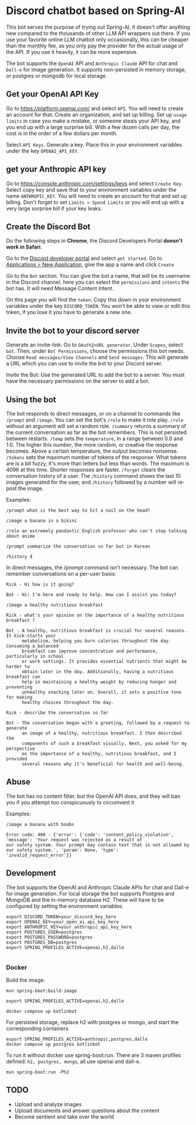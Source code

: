 # Discord chatbot based on Spring-AI

This bot serves the purpose of trying out Spring-AI, it doesn't offer anything new compared to the thousands of other 
LLM API wrappers out there. If you use your favorite online LLM chatbot only occasionally, this can be cheaper than the 
monthly fee, as you only pay the provider for the actual usage of the API. If you use it heavily, it can be more 
expensive. 

The bot supports the `OpenAI` API and `Anthropic Claude` API for chat and `Dall-e` for image generation. It supports non-persisted 
in memory storage, or postgres or mongodb for local storage. 

## Get your OpenAI API Key

Go to https://platform.openai.com/ and select `API`. You will need to create an account for that. Create an 
organization, and set up billing. Set up `usage limits` in case you make a mistake, or someone steals your API key, and 
you end up with a large surprise bill. With a few dozen calls per day, the cost is in the order of a few dollars 
per month. 

Select `API Keys`. Generate a key. Place this in your environment variables under the key `OPENAI_API_KEY`. 

## get your Anthropic API key

Go to https://console.anthropic.com/settings/keys and select `Create Key`. Select copy key and save that to your 
environment variables under the name `ANTHROPIC_KEY`. You will need to create an account for that and set up billing. 
Don't forget to set `Limits > Spend Limits` or you will end up with a very large surprise bill if your key leaks. 

## Create the Discord Bot

Do the following steps in **Chrome**, the Discord Developers Portal **doesn't work in Safari**. 

Go to the [Discord developer portal](https://discord.com/developers/docs/getting-started) and select `get started`. 
Go to [Applications > New Application](https://discord.com/developers/applications?new_application=true), give the app 
a name and click `Create`

Go to the `Bot` section. You can give the bot a name, that will be its username in the Discord channel. 
here you can select the `permissions` and `intents` the bot has. It will need Message Content Intent.  

On this page you will find the `token`. Copy this down in your environment variables under the key 
`DISCORD_TOKEN`. You won't be able to view or edit this token, if you lose it you have to generate a new one. 

## Invite the bot to your discord server

Generate an invite-link: Go to `OAuth2>URL generator`. 
Under `Scopes`, select `bot`.
Then, under `Bot Permissions`, choose the permissions this bot needs. Choose `Read messages/View Channels` and 
`Send messages`. 
This will generate a URL which you can use to invite the bot to your Discord server.

Invite the Bot: Use the generated URL to add the bot to a server. You must have the necessary permissions 
on the server to add a bot.

## Using the bot

The bot responds to direct messages, or on a channel to commands like `/prompt` and `/image`. You can set the bot's `/role` to make it 
role play. `/role` without an argument will set a random role. `/summary` returns a summary of the current conversation as far as the bot remembers. 
This is not persisted between restarts. `/temp` sets the `temperature`, in a range between 0.0 and 1.0. The higher 
this number, the more random, or creative the response becomes. Above a certain temperature, the output becomes 
nonsense. `/tokens` sets the maximum number of tokens of the response. What tokens are is a bit fuzzy, it's more 
than letters but less than words. The maximum is 4096 at this time. Shorter responses are faster. `/forget` clears the 
conversation history of a user. The `/history` command shows the last 10 images generated for the user, 
and `/history` followed by a number will re-post the image. 

Examples:
```
/prompt what is the best way to hit a nail on the head? 

/image a banana in a bikini

/role an extremely pendantic English professor who can't stop talking about anime

/prompt summarize the conversation so far but in Korean

/history 4
```

In direct messages, the /prompt command isn't necessary. The bot can remember conversations on a per-user basis: 

```
Rick - Hi how is it going?

Bot - Hi! I'm here and ready to help. How can I assist you today?

/image a healthy nutritious breakfast

Rick - what's your opinion on the importance of a healthy nutritious breakfast ?

Bot - A healthy, nutritious breakfast is crucial for several reasons. It kick-starts your 
      metabolism, helping you burn calories throughout the day. Consuming a balanced 
      breakfast can improve concentration and performance, particularly in school 
      or work settings. It provides essential nutrients that might be harder to 
      obtain later in the day. Additionally, having a nutritious breakfast can 
      help in maintaining a healthy weight by reducing hunger and preventing 
      unhealthy snacking later on. Overall, it sets a positive tone for making 
      healthy choices throughout the day.
      
Rick - describe the conversation so far

Bot - The conversation began with a greeting, followed by a request to generate 
      an image of a healthy, nutritious breakfast. I then described the 
      components of such a breakfast visually. Next, you asked for my perspective 
      on the importance of a healthy, nutritious breakfast, and I provided 
      several reasons why it's beneficial for health and well-being.
```

## Abuse

The bot has no content filter, but the OpenAI API does, and they will ban you if you attempt too 
conspicuously to circumvent it  

Examples:
```
/image a banana with boobs

Error code: 400 - {'error': {'code': 'content_policy_violation', 'message': 'Your request was rejected as a result of 
our safety system. Your prompt may contain text that is not allowed by our safety system.', 'param': None, 'type': 
'invalid_request_error'}}
```

## Development

The bot supports the OpenAI and Anthropic Claude APIs for chat and Dall-e for image generation. For local storage 
the bot supports Postgres and MongoDB and the in-memory database H2. These will have to be configured by setting the 
environment variables:

```
export DISCORD_TOKEN=your_discord_key_here
export OPENAI_KEY=your_open_ai_api_key_here
export ANTHROPIC_KEY=your_anthropic_api_key_here
export POSTGRES_USER=postgres
export POSTGRES_PASSWORD=postgres
export POSTGRES_DB=postgres
export SPRING_PROFILES_ACTIVE=openai,h2,dalle


```

### Docker 

Build the image: 
```
mvn spring-boot:build-image

export SPRING_PROFILES_ACTIVE=openai,h2,dalle 

docker compose up kotlinbot
```

For persisted storage, replace h2 with postgres or mongo, and start the corresponding containers

```
export SPRING_PROFILES_ACTIVE=anthropic,postgres,dalle
docker compose up postgres kotlinbot
```

To run it without docker use spring-boot:run. There are 3 maven profiles defined: `h2, postgres, mongo`, 
all use openai and dall-e. 

```
mvn spring-boot:run -Ph2
```

## TODO

- Upload and analyze images
- Upload documents and answer questions about the content 
- Become sentient and take over the world